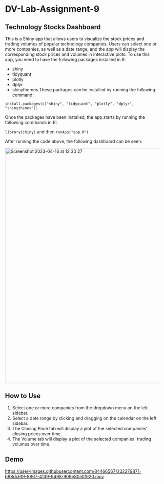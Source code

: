 # DV-Lab-Assignment-9

## Technology Stocks Dashboard 
This is a Shiny app that allows users to visualize the stock prices and trading volumes of popular technology companies. Users can select one or more companies, as well as a date range, and the app will display the corresponding stock prices and volumes in interactive plots.
To use this app, you need to have the following packages installed in R:
- shiny
- tidyquant
- plotly
- dplyr
- shinythemes
These packages can be installed by running the following command:

`install.packages(c("shiny", "tidyquant", "plotly", "dplyr", "shinythemes"))`

Once the packages have been installed, the app starts by running the following commands in R:

`library(shiny)` and then `runApp("app.R")`.

After running the code above, the following dashboard can be seen:

<img width="770" alt="Screenshot 2023-04-16 at 12 30 27" src="https://user-images.githubusercontent.com/84466567/232278834-736605ac-9d7d-4a02-a9d5-f25b65a6a698.png">

## How to Use

1. Select one or more companies from the dropdown menu on the left sidebar.
2. Select a date range by clicking and dragging on the calendar on the left sidebar.
3. The Closing Price tab will display a plot of the selected companies' closing prices over time.
4. The Volume tab will display a plot of the selected companies' trading volumes over time.

## Demo 

https://user-images.githubusercontent.com/84466567/232279871-b88dc6f9-8867-4139-9498-909e80e0f920.mov

